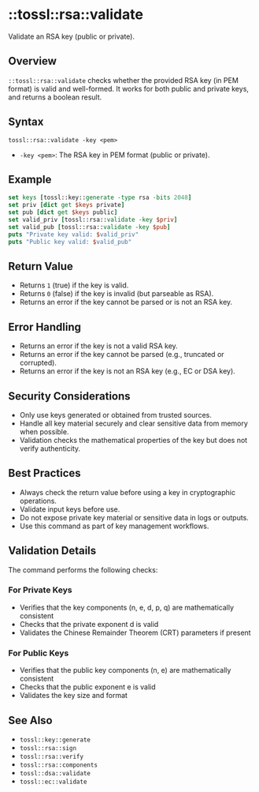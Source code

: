 # ::tossl::rsa::validate

Validate an RSA key (public or private).

## Overview

`::tossl::rsa::validate` checks whether the provided RSA key (in PEM format) is valid and well-formed. It works for both public and private keys, and returns a boolean result.

## Syntax

```
tossl::rsa::validate -key <pem>
```

- `-key <pem>`: The RSA key in PEM format (public or private).

## Example

```tcl
set keys [tossl::key::generate -type rsa -bits 2048]
set priv [dict get $keys private]
set pub [dict get $keys public]
set valid_priv [tossl::rsa::validate -key $priv]
set valid_pub [tossl::rsa::validate -key $pub]
puts "Private key valid: $valid_priv"
puts "Public key valid: $valid_pub"
```

## Return Value

- Returns `1` (true) if the key is valid.
- Returns `0` (false) if the key is invalid (but parseable as RSA).
- Returns an error if the key cannot be parsed or is not an RSA key.

## Error Handling

- Returns an error if the key is not a valid RSA key.
- Returns an error if the key cannot be parsed (e.g., truncated or corrupted).
- Returns an error if the key is not an RSA key (e.g., EC or DSA key).

## Security Considerations

- Only use keys generated or obtained from trusted sources.
- Handle all key material securely and clear sensitive data from memory when possible.
- Validation checks the mathematical properties of the key but does not verify authenticity.

## Best Practices

- Always check the return value before using a key in cryptographic operations.
- Validate input keys before use.
- Do not expose private key material or sensitive data in logs or outputs.
- Use this command as part of key management workflows.

## Validation Details

The command performs the following checks:

### For Private Keys
- Verifies that the key components (n, e, d, p, q) are mathematically consistent
- Checks that the private exponent d is valid
- Validates the Chinese Remainder Theorem (CRT) parameters if present

### For Public Keys
- Verifies that the public key components (n, e) are mathematically consistent
- Checks that the public exponent e is valid
- Validates the key size and format

## See Also
- `tossl::key::generate`
- `tossl::rsa::sign`
- `tossl::rsa::verify`
- `tossl::rsa::components`
- `tossl::dsa::validate`
- `tossl::ec::validate` 